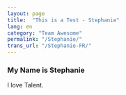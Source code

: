 ```yaml
---
layout: page
title:  "This is a Test - Stephanie"
lang: en
category: "Team Awesome"
permalink: "/Stephanie/"
trans_url: "/Stephanie-FR/"
---
```


### My Name is Stephanie

I love Talent.

